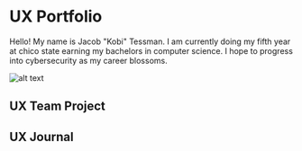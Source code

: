 # UX Portfolio


Hello! My name is Jacob "Kobi" Tessman. I am currently doing my fifth year at chico state earning my bachelors in computer science. I hope to progress into cybersecurity as my career blossoms. 

![alt text](https://github.com/UsabilityEngineering/uxportfolio-jtessman/tree/master/assets "picture.jpg")

## UX Team Project


## UX Journal

